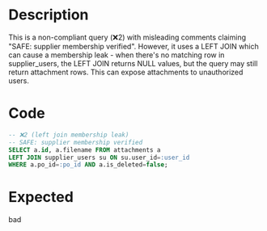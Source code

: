 # Description
This is a non-compliant query (❌2) with misleading comments claiming "SAFE: supplier membership verified". However, it uses a LEFT JOIN which can cause a membership leak - when there's no matching row in supplier_users, the LEFT JOIN returns NULL values, but the query may still return attachment rows. This can expose attachments to unauthorized users.

# Code
```sql
-- ❌2 (left join membership leak)
-- SAFE: supplier membership verified
SELECT a.id, a.filename FROM attachments a
LEFT JOIN supplier_users su ON su.user_id=:user_id
WHERE a.po_id=:po_id AND a.is_deleted=false;
```

# Expected
bad